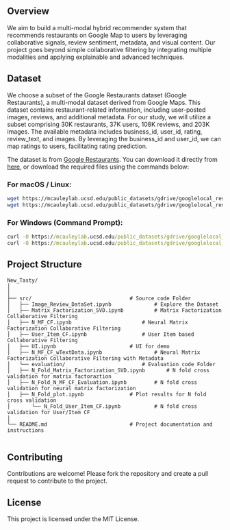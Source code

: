 ## Overview

We aim to build a multi-modal hybrid recommender system that recommends restaurants on Google Map to users by leveraging collaborative signals, review sentiment, metadata, and visual content. Our project goes beyond simple collaborative filtering by integrating multiple modalities and applying explainable and advanced techniques.

## Dataset 

We choose a subset of the Google Restaurants dataset (Google Restaurants), a multi-modal dataset derived from Google Maps. This dataset contains restaurant-related information, including user-posted images, reviews, and additional metadata. For our study, we will utilize a subset comprising 30K restaurants, 37K users, 108K reviews, and 203K images. The available metadata includes business_id, user_id, rating, review_text, and images. By leveraging the business_id and user_id, we can map ratings to users, facilitating rating prediction.

The dataset is from [Google Restaurants](https://cseweb.ucsd.edu/~jmcauley/datasets.html#google_restaurants). You can download it directly from [here](https://mcauleylab.ucsd.edu/public_datasets/gdrive/googlelocal_restaurants/), or download the required files using the commands below:  
### For macOS / Linux:
```bash
wget https://mcauleylab.ucsd.edu/public_datasets/gdrive/googlelocal_restaurants/filter_all_t.json
wget https://mcauleylab.ucsd.edu/public_datasets/gdrive/googlelocal_restaurants/image_review_all.json
```

### For Windows (Command Prompt):
```cmd
curl -O https://mcauleylab.ucsd.edu/public_datasets/gdrive/googlelocal_restaurants/filter_all_t.json
curl -O https://mcauleylab.ucsd.edu/public_datasets/gdrive/googlelocal_restaurants/image_review_all.json
```

## Project Structure
```plaintext
New_Tasty/
│
│
├── src/                  		 		# Source code Folder
│   ├── Image_Review_DataSet.ipynb       		# Explore the Dataset
│   ├── Matrix_Factorization_SVD.ipynb   		# Matrix Factorization Collaborative Filtering
│   ├── N_MF_CF.ipynb        		 		# Neural Matrix Factorization Collaborative Filtering
│   ├── User_Item_CF.ipynb        	 		# User Item based Collaborative Filtering
│   ├── UI.ipynb        	 	 		# UI for demo
│   ├── N_MF_CF_wTextData.ipynb         	 	# Neural Matrix Factorization Collaborative Filtering with Metadata
│   └── evaluation/         				# Evaluation code Folder
│	├── N_Fold_Matrix_Factorization_SVD.ipynb       # N fold cross validation for matrix factoraztion
│ 	├── N_Fold_N_MF_CF_Evaluation.ipynb   		# N fold cross validation for neural matrix factorization
│ 	├── N_Fold_plot.ipynb   			# Plot results for N fold cross validation 
│   	└── N_Fold_User_Item_CF.ipynb      		# N fold cross validation for User/Item CF
│
└── README.md              		 		# Project documentation and instructions


```

## Contributing
Contributions are welcome! Please fork the repository and create a pull request to contribute to the project.

## License
This project is licensed under the MIT License.
